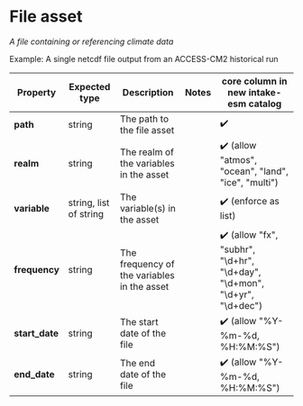 # File asset

*A file containing or referencing climate data*

Example: A single netcdf file output from an ACCESS-CM2 historical run

| Property | Expected type | Description | Notes | core column in new intake-esm catalog |
| --- | --- | --- | --- | --- |
| **path** | string | The path to the file asset | | :heavy_check_mark: |
| **realm** | string | The realm of the variables in the asset | | :heavy_check_mark: (allow "atmos", "ocean", "land", "ice", "multi") |
| **variable** | string, list of string | The variable(s) in the asset | | :heavy_check_mark: (enforce as list) |
| **frequency** | string | The frequency of the variables in the asset | | :heavy_check_mark: (allow "fx", "subhr", "\d+hr", "\d+day", "\d+mon", "\d+yr", "\d+dec") |
| **start_date** | string | The start date of the file | | :heavy_check_mark: (allow "%Y-%m-%d, %H:%M:%S") |
| **end_date** | string | The end date of the file | | :heavy_check_mark: (allow "%Y-%m-%d, %H:%M:%S") |
